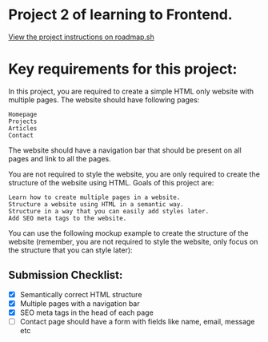 # Project 2 of learning to Frontend.

[View the project instructions on roadmap.sh](https://roadmap.sh/projects/basic-html-website)

# Key requirements for this project:

In this project, you are required to create a simple HTML only website with multiple pages. The website should have following pages:

    Homepage
    Projects
    Articles
    Contact

The website should have a navigation bar that should be present on all pages and link to all the pages.

You are not required to style the website, you are only required to create the structure of the website using HTML. Goals of this project are:

    Learn how to create multiple pages in a website.
    Structure a website using HTML in a semantic way.
    Structure in a way that you can easily add styles later.
    Add SEO meta tags to the website.

You can use the following mockup example to create the structure of the website (remember, you are not required to style the website, only focus on the structure that you can style later):

## Submission Checklist:
- [x] Semantically correct HTML structure
- [x] Multiple pages with a navigation bar
- [X] SEO meta tags in the head of each page
- [ ] Contact page should have a form with fields like name, email, message etc
